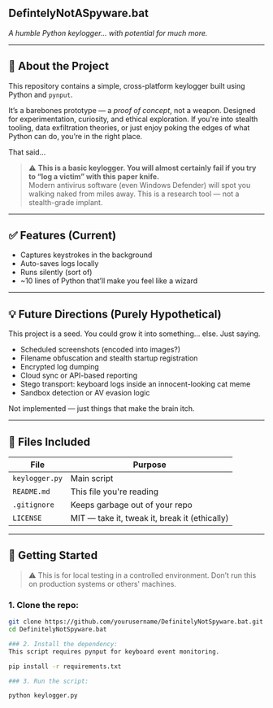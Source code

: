 ## DefintelyNotASpyware.bat                                                
*A humble Python keylogger… with potential for much more.*

---

## 👀 About the Project  
This repository contains a simple, cross-platform keylogger built using Python and `pynput`.

It’s a barebones prototype — a *proof of concept*, not a weapon. Designed for experimentation, curiosity, and ethical exploration. If you're into stealth tooling, data exfiltration theories, or just enjoy poking the edges of what Python can do, you’re in the right place.

That said…

> ⚠️ **This is a basic keylogger. You will almost certainly fail if you try to “log a victim” with this paper knife.**  
> Modern antivirus software (even Windows Defender) will spot you walking naked from miles away. This is a research tool — not a stealth-grade implant.

---

## ✅ Features (Current)
- Captures keystrokes in the background
- Auto-saves logs locally
- Runs silently (sort of)
- ~10 lines of Python that’ll make you feel like a wizard

---

## 💡 Future Directions (Purely Hypothetical)
This project is a seed. You could grow it into something… else. Just saying.

- Scheduled screenshots (encoded into images?)
- Filename obfuscation and stealth startup registration
- Encrypted log dumping
- Cloud sync or API-based reporting
- Stego transport: keyboard logs inside an innocent-looking cat meme
- Sandbox detection or AV evasion logic

Not implemented — just things that make the brain itch.  

---

## 📁 Files Included
| File | Purpose |
|------|---------|
| `keylogger.py` | Main script |
| `README.md` | This file you're reading |
| `.gitignore` | Keeps garbage out of your repo |
| `LICENSE` | MIT — take it, tweak it, break it (ethically) |

---

## 🚀 Getting Started

> ⚠️ This is for local testing in a controlled environment. Don’t run this on production systems or others' machines.

### 1. Clone the repo:
```bash
git clone https://github.com/yourusername/DefinitelyNotSpyware.bat.git
cd DefinitelyNotSpyware.bat

### 2. Install the dependency:
This script requires pynput for keyboard event monitoring.

pip install -r requirements.txt

### 3. Run the script:

python keylogger.py

